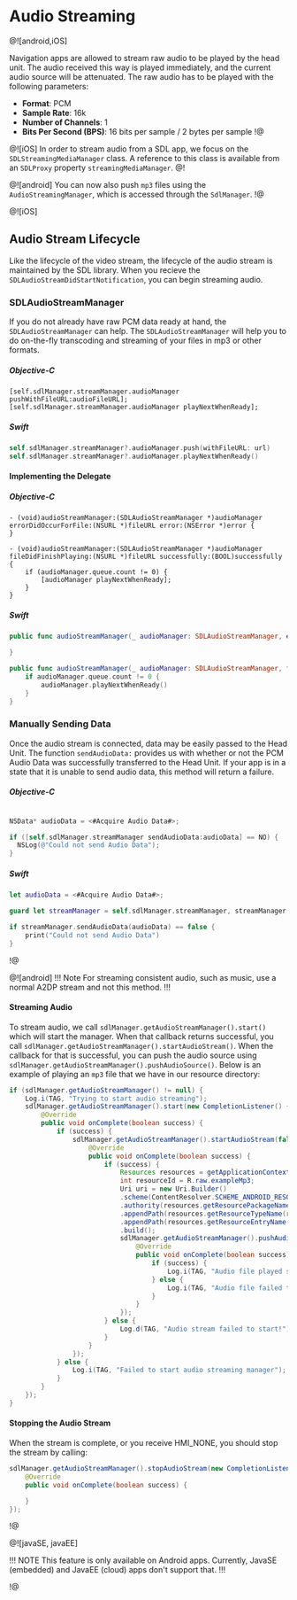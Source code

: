 # Audio Streaming
@![android,iOS]

Navigation apps are allowed to stream raw audio to be played by the head unit. The audio received this way is played immediately, and the current audio source will be attenuated. The raw audio has to be played with the following parameters:

* **Format**: PCM
* **Sample Rate**: 16k
* **Number of Channels**: 1
* **Bits Per Second (BPS)**: 16 bits per sample / 2 bytes per sample
!@

@![iOS]
In order to stream audio from a SDL app, we focus on the `SDLStreamingMediaManager` class. A reference to this class is available from an `SDLProxy` property `streamingMediaManager`.
@!

@![android]
You can now also push `mp3` files using the `AudioStreamingManager`, which is accessed through the `SdlManager`.
!@

@![iOS]
## Audio Stream Lifecycle
Like the lifecycle of the video stream, the lifecycle of the audio stream is maintained by the SDL library. When you recieve the `SDLAudioStreamDidStartNotification`, you can begin streaming audio.

### SDLAudioStreamManager
If you do not already have raw PCM data ready at hand, the `SDLAudioStreamManager` can help. The `SDLAudioStreamManager` will help you to do on-the-fly transcoding and streaming of your files in mp3 or other formats.

##### Objective-C
```objc
[self.sdlManager.streamManager.audioManager pushWithFileURL:audioFileURL];
[self.sdlManager.streamManager.audioManager playNextWhenReady];
```

##### Swift
```swift
self.sdlManager.streamManager?.audioManager.push(withFileURL: url)
self.sdlManager.streamManager?.audioManager.playNextWhenReady()
```

#### Implementing the Delegate

##### Objective-C
```objc
- (void)audioStreamManager:(SDLAudioStreamManager *)audioManager errorDidOccurForFile:(NSURL *)fileURL error:(NSError *)error {
}

- (void)audioStreamManager:(SDLAudioStreamManager *)audioManager fileDidFinishPlaying:(NSURL *)fileURL successfully:(BOOL)successfully {
    if (audioManager.queue.count != 0) {
        [audioManager playNextWhenReady];
    }
}
```

##### Swift
```swift
public func audioStreamManager(_ audioManager: SDLAudioStreamManager, errorDidOccurForFile fileURL: URL, error: Error) {

}

public func audioStreamManager(_ audioManager: SDLAudioStreamManager, fileDidFinishPlaying fileURL: URL, successfully: Bool) {
    if audioManager.queue.count != 0 {
        audioManager.playNextWhenReady()
    }
}
```

### Manually Sending Data
Once the audio stream is connected, data may be easily passed to the Head Unit. The function `sendAudioData:` provides us with whether or not the PCM Audio Data was successfully transferred to the Head Unit. If your app is in a state that it is unable to send audio data, this method will return a failure.

##### Objective-C
```objective-c

NSData* audioData = <#Acquire Audio Data#>;

if ([self.sdlManager.streamManager sendAudioData:audioData] == NO) {
  NSLog(@"Could not send Audio Data");
}
```

##### Swift
```swift
let audioData = <#Acquire Audio Data#>;

guard let streamManager = self.sdlManager.streamManager, streamManager.isAudioConnected else { return }

if streamManager.sendAudioData(audioData) == false {
    print("Could not send Audio Data")
}
```
!@

@![android]
!!! Note
For streaming consistent audio, such as music, use a normal A2DP stream and not this method.
!!!

#### Streaming Audio

To stream audio, we call `sdlManager.getAudioStreamManager().start()` which will start the manager. When that callback returns successful, you call `sdlManager.getAudioStreamManager().startAudioStream()`. When the callback for that is successful, you can push the audio source using `sdlManager.getAudioStreamManager().pushAudioSource()`. Below is an example of playing an `mp3` file that we have in our resource directory:

```java
if (sdlManager.getAudioStreamManager() != null) {
    Log.i(TAG, "Trying to start audio streaming");
    sdlManager.getAudioStreamManager().start(new CompletionListener() {
        @Override
        public void onComplete(boolean success) {
            if (success) {
                sdlManager.getAudioStreamManager().startAudioStream(false, new CompletionListener() {
                    @Override
                    public void onComplete(boolean success) {
                        if (success) {
                            Resources resources = getApplicationContext().getResources();
                            int resourceId = R.raw.exampleMp3;
                            Uri uri = new Uri.Builder()
                            .scheme(ContentResolver.SCHEME_ANDROID_RESOURCE)
                            .authority(resources.getResourcePackageName(resourceId))
                            .appendPath(resources.getResourceTypeName(resourceId))
                            .appendPath(resources.getResourceEntryName(resourceId))
                            .build();
                            sdlManager.getAudioStreamManager().pushAudioSource(uri, new CompletionListener() {
                                @Override
                                public void onComplete(boolean success) {
                                    if (success) {
                                        Log.i(TAG, "Audio file played successfully!");
                                    } else {
                                        Log.i(TAG, "Audio file failed to play!");
                                    }
                                }
                            });
                        } else {
                            Log.d(TAG, "Audio stream failed to start!");
                        }
                    }
                });
            } else {
                Log.i(TAG, "Failed to start audio streaming manager");
            }
        }
    });
}
```

#### Stopping the Audio Stream

When the stream is complete, or you receive HMI_NONE, you should stop the stream by calling:

```java
sdlManager.getAudioStreamManager().stopAudioStream(new CompletionListener() {
    @Override
    public void onComplete(boolean success) {

    }
});
```
!@

@![javaSE, javaEE]

!!! NOTE
This feature is only available on Android apps. Currently, JavaSE (embedded) and JavaEE (cloud) apps don't support that.
!!!

!@
